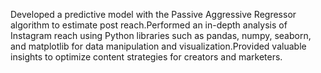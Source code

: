 Developed a predictive model with the Passive Aggressive Regressor algorithm to estimate post reach.Performed an in-depth analysis of Instagram reach using Python libraries such as pandas, numpy, seaborn, and matplotlib for
data manipulation and visualization.Provided valuable insights to optimize content strategies for creators and marketers.

